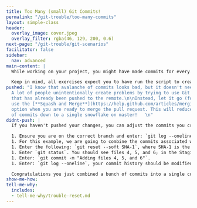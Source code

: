 ```yaml
---
title: Too Many (small) Git Commits!
permalink: "/git-trouble/too-many-commits"
layout: simple-class
header:
  overlay_image: cover.jpeg
  overlay_filter: rgba(46, 129, 200, 0.6)
next-page: "/git-trouble/git-scenarios"
facilitator: false
sidebar:
  nav: advanced
main-content: |
  While working on your project, you might have made commits for every little change and created a commit history that looks more like an avalanche of information as opposed to a succinct list of the changes.

  Keep in mind, all exercises expect you to have run the script to create files using the scripts found on the [Set Up Your Environment]({{site.baseurl}}/git-set-up) page.
pushed: "I know that avalanche of commits looks bad, but it doesn't need to be permanent.
  A lot of people unintentionally create problems by trying to use Git to fix something
  that has already been pushed to the remote.\n\nInstead, let it go (for now) and
  use the [**Squash and Merge**](https://help.github.com/articles/merging-a-pull-request/#merging-a-pull-request-using-the-web-interface)
  option when you are ready to merge the pull request. This will reduce that avalanche
  of commits down to a single snowflake on master!   \n"
didnt-push: |
  If you haven't pushed your changes, you can adjust the commits you created without worrying about causing problems for other collaborators:

  1. Ensure you are on the correct branch and enter: `git log --oneline`.
  1. For this example, we are going to combine the commits associated with the addition of files 4, 5, and 6. So identify the SHA-1 associated with the commit for **adding file 3**.
  1. Enter the following: `git reset --soft SHA-1`, where SHA-1 is the SHA-1 associated with the `adding file 3` commit.
  1. Enter `git status`. You should see files 4, 5, and 6; in the Staging Area (aka ready to be committed).
  1. Enter: `git commit -m "Adding files 4, 5, and 6"`.
  1. Enter: `git log --oneline`, your commit history should be modified.

  Congratulations you just combined a bunch of commits into a single commit! Now, none of the other collaborators will know that you made **way** too many commits!
show-me-how: 
tell-me-why:
  includes:
  - tell-me-why/trouble-reset.md
---
```


